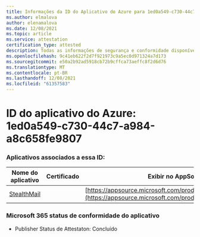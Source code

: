```yaml
---
title: Informações da ID do Aplicativo do Azure para 1ed0a549-c730-44c7-a984-a8c658fe9807
ms.author: elmalova
author: elenamalova
ms.date: 12/08/2021
ms.topic: article
ms.service: attestation
certification_type: attested
description: Todas as informações de segurança e conformidade disponíveis para 1ed0a549-c730-44c7-a984-a8c658fe9807.
ms.openlocfilehash: 9c41eb622f2d7f921973c9a5ec0d971324a7d173
ms.sourcegitcommit: e50a2b92ad5918cb72b9cffca73aeffc8f2d6d76
ms.translationtype: MT
ms.contentlocale: pt-BR
ms.lasthandoff: 12/08/2021
ms.locfileid: "61357583"
---
```

# <a name="azure-app-id-1ed0a549-c730-44c7-a984-a8c658fe9807"></a>ID do aplicativo do Azure: 1ed0a549-c730-44c7-a984-a8c658fe9807


### <a name="apps-associated-with-this-id"></a>Aplicativos associados a essa ID:
| **Nome do aplicativo** | **Certificado** | **Exibir no AppSource** |
|--------------|---------------|-----------------------|
| [StealthMail](https://docs.microsoft.com/microsoft-365-app-certification/forward/WA200001748) |  | [https://appsource.microsoft.com/product/office/WA200001748](https://appsource.microsoft.com/product/office/WA200001748) |

### <a name="microsoft-365-app-compliance-status"></a>Microsoft 365 status de conformidade do aplicativo
- Publisher Status de Attestaton: Concluído
